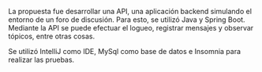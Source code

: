 La propuesta fue desarrollar una API, una aplicación backend simulando el entorno de un foro de discusión. Para esto, se utilizó Java y Spring Boot. Mediante la API se puede efectuar el logueo, registrar mensajes y observar tópicos, entre otras cosas.

Se utilizó IntelliJ como IDE, MySql como base de datos e Insomnia para realizar las pruebas.


